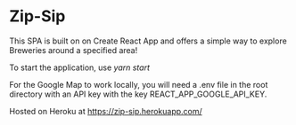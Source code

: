 # Zip-Sip

This SPA is built on on Create React App and offers a simple way to explore Breweries around a specified area!

To start the application, use _yarn start_

For the Google Map to work locally, you will need a .env file in the root directory with an API key with the key REACT_APP_GOOGLE_API_KEY.

Hosted on Heroku at https://zip-sip.herokuapp.com/
